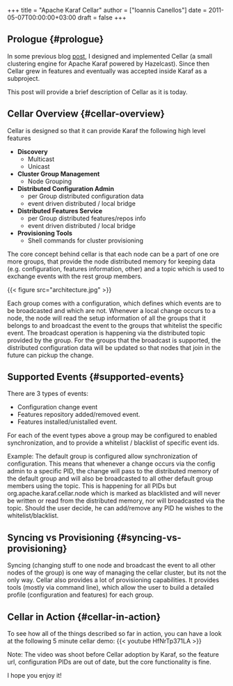 +++
title = "Apache Karaf Cellar"
author = ["Ioannis Canellos"]
date = 2011-05-07T00:00:00+03:00
draft = false
+++

## Prologue {#prologue}

In some previous blog [post](http://iocanel.com/2011/03/karaf-clustering-using-hazelcast.html), I designed and implemented Cellar (a small clustering engine for Apache Karaf powered by Hazelcast). Since then Cellar grew in features and eventually was accepted inside Karaf as a subproject.

This post will provide a brief description of Cellar as it is today.


## Cellar Overview {#cellar-overview}

Cellar is designed so that it can provide Karaf the following high level features

-   ****Discovery****
    -   Multicast
    -   Unicast
-   ****Cluster Group Management****
    -   Node Grouping
-   ****Distributed Configuration Admin****
    -   per Group distributed configuration data
    -   event driven distributed / local bridge
-   ****Distributed Features Service****
    -   per Group distributed features/repos info
    -   event driven distributed / local bridge
-   ****Provisioning Tools****
    -   Shell commands for cluster provisioning

The core concept behind cellar is that each node can be a part of one ore more groups, that provide the node distributed memory for keeping data (e.g. configuration, features information, other) and a topic which is used to exchange events with the rest group members.

{{< figure src="architecture.jpg" >}}

Each group comes with a configuration, which defines which events are to be broadcasted and which are not. Whenever a local change occurs to a node, the node will read the setup information of all the groups that it belongs to and broadcast the event to the groups that whitelist the specific event.
The broadcast operation is happening via the distributed topic provided by the group. For the groups that the broadcast is supported, the distributed configuration data will be updated so that nodes that join in the future can pickup the change.


## Supported Events {#supported-events}

There are 3 types of events:

-   Configuration change event
-   Features repository  added/removed event.
-   Features installed/unistalled event.

For each of the event types above a group may be configured to enabled synchronization, and to provide a whitelist / blacklist of specific event ids.

<span class="underline">Example</span>:
The default group is configured allow synchronization of configuration. This means that whenever a change occurs via the config admin to a specific PID, the change will pass to the distributed memory of the default group and will also be broadcasted to all other default group members using the topic.
This is happening for all PIDs but org.apache.karaf.cellar.node which is marked as blacklisted and will never be written or read from the distributed memory, nor will broadcasted via the topic.
Should the user decide, he can add/remove any PID he wishes to the whitelist/blacklist.


## Syncing vs Provisioning {#syncing-vs-provisioning}

Syncing (changing stuff to one node and broadcast the event to all other nodes of the group) is one way of managing the cellar cluster, but its not the only way.
Cellar also provides a lot of provisioning capabilities. It provides tools (mostly via command line), which allow the user to build a detailed profile (configuration and features) for each group.


## Cellar in Action {#cellar-in-action}

To see how all of the things described so far in action, you can have a look at the following 5 minute cellar demo: {{< youtube HfNrTp371LA >}} 

<span class="underline">Note</span>: The video was shoot before Cellar adoption by Karaf, so the feature url, configuration PIDs are out of date, but the core functionality is fine.

I hope you enjoy it!

